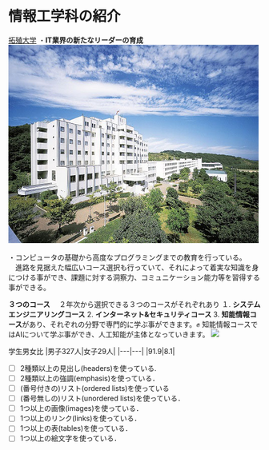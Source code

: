 # 情報工学科の紹介
<!-- Markdown記法を使って学科の紹介ページを作る -->
[拓殖大学](http://www.takushoku-u.ac.jp "Takushoku University")
・**IT業界の新たなリーダーの育成**　![Takushoku University](hachioji.jpg "八王子国際キャンパス")
　

・コンピュータの基礎から高度なプログラミングまでの教育を行っている。
　進路を見据えた幅広いコース選択も行っていて、それによって着実な知識を身につける事ができ、課題に対する洞察力、コミュニケーション能力等を習得する事ができる。



**３つのコース**
　２年次から選択できる３つのコースがそれぞれあり
１. **システムエンジニアリングコース**
2. **インターネット&セキュリティコース**
3. **知能情報コース**があり、それぞれの分野で専門的に学ぶ事ができます。✊
知能情報コースではAIについて学ぶ事ができ、人工知能が主体となっていきます。
![](https://feng.takushoku-u.ac.jp/albums/abm00014681.jpg)



学生男女比 
|男子327人|女子29人|
|---|---|
|91.9|8.1|

<!-- この部分より上に記述を追加して下のチェックボックスで確認する -->
- [ ] 2種類以上の見出し(headers)を使っている.
- [ ] 2種類以上の強調(emphasis)を使っている．
- [ ] (番号付きの)リスト(ordered lists)を使っている
- [ ] (番号無しの)リスト(unordered lists)を使っている．
- [ ] 1つ以上の画像(images)を使っている．
- [ ] 1つ以上のリンク(links)を使っている．
- [ ] 1つ以上の表(tables)を使っている．
- [ ] 1つ以上の絵文字を使っている．
